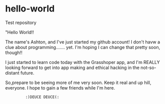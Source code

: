 # hello-world
Test repository

"Hello World!!

 The name's Ashton, and I've just started
my github account! I don't havw a clue
about programming....... yet. I'm hoping
I can change that pretty soon, though!!
 
 I just started to learn code today with
the Grasshoper app, and I'm REALLY looking
forward to get into app making and ethical 
hacking in the not-so-distant future.

 So,prepare to be seeing more of me very 
soon. Keep it real and up hill, everyone.
I hope to gain a few friends while I'm here.

             :)DEUCE DEUCE(:
 
